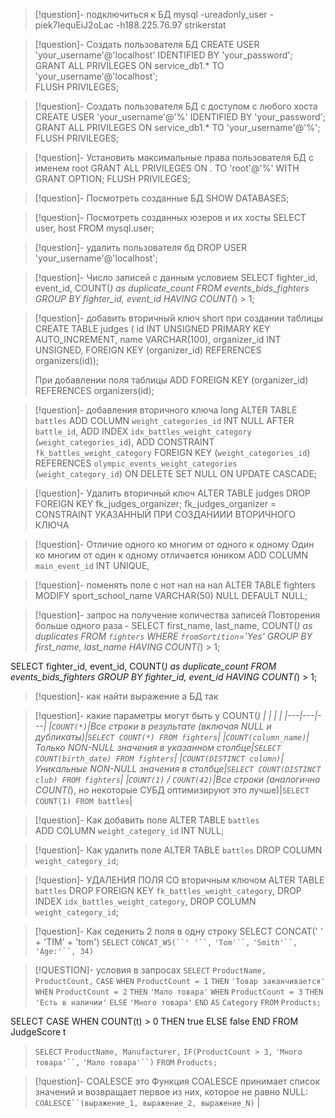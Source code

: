 >[!question]- подключиться к БД
>mysql -ureadonly_user -piek7IequEiJ2oLac -h188.225.76.97 strikerstat

>[!question]- Создать пользователя БД
>CREATE USER 'your_username'@'localhost' IDENTIFIED BY 'your_password';  
GRANT ALL PRIVILEGES ON service_db1.* TO 'your_username'@'localhost';  
FLUSH PRIVILEGES;

>[!question]- Создать пользователя БД с доступом с  любого хоста 
>CREATE USER 'your_username'@'%' IDENTIFIED BY 'your_password';
GRANT ALL PRIVILEGES ON service_db1.* TO 'your_username'@'%';
FLUSH PRIVILEGES;

>[!question]- Установить максимальные права пользователя БД с именем root
>GRANT ALL PRIVILEGES ON *.* TO 'root'@'%' WITH GRANT OPTION; 
>FLUSH PRIVILEGES;

>[!question]- Посмотреть созданные  БД
>SHOW DATABASES;

>[!question]- Посмотреть созданных юзеров и их хосты
>SELECT user, host FROM mysql.user;

>[!question]- удалить пользователя бд
>DROP USER 'your_username'@'localhost'; 

>[!question]- Число записей с данным условием 
>SELECT fighter_id, event_id, COUNT(*) as duplicate_count FROM events_bids_fighters GROUP BY fighter_id, event_id HAVING COUNT(*) > 1;

>[!question]- добавить вторичный ключ short
>при создании таблицы 
>CREATE TABLE judges ( id INT UNSIGNED PRIMARY KEY AUTO_INCREMENT, name VARCHAR(100), organizer_id INT UNSIGNED, FOREIGN KEY (organizer_id) REFERENCES organizers(id));
>
>При добавлении поля таблицы 
>ADD FOREIGN KEY (organizer_id) REFERENCES organizers(id); 

>[!question]- добавления вторичного ключа long
>ALTER TABLE `battles` 
ADD COLUMN `weight_categories_id` INT NULL AFTER `battle_id`,
ADD INDEX `idx_battles_weight_category` (`weight_categories_id`),
ADD CONSTRAINT `fk_battles_weight_category` 
FOREIGN KEY (`weight_categories_id`) 
REFERENCES `olympic_events_weight_categories` (`weight_category_id`)
ON DELETE SET NULL 
ON UPDATE CASCADE;

>[!question]- Удалить вторичный ключ
>ALTER TABLE judges DROP FOREIGN KEY fk_judges_organizer;
>fk_judges_organizer = CONSTRAINT УКАЗАННЫЙ ПРИ СОЗДАНИИИ ВТОРИЧНОГО КЛЮЧА

>[!question]- Отличие одного ко многим от одного к одному
> Один ко многим от один к одному отличается юником ADD COLUMN `main_event_id` INT UNIQUE,

>[!question]- поменять поле с нот нал на нал 
>ALTER TABLE fighters  MODIFY sport_school_name VARCHAR(50) NULL DEFAULT NULL;

>[!question]- запрос на получение количества записей
> Повторения больше одного раза - 
> SELECT first_name, last_name, COUNT(*) as duplicates
FROM `fighters` 
WHERE `fromSortition`='Yes'
GROUP BY first_name, last_name
HAVING COUNT(*) > 1;
>
SELECT fighter_id, event_id, COUNT(*) as duplicate_count FROM events_bids_fighters GROUP BY fighter_id, event_id HAVING COUNT(*) > 1;
   
>[!question]- как найти выражение а БД
>так

>[!question]- какие параметры могут быть у COUNT(*)
>|   |   |   |
|---|---|---|
|`COUNT(*)`|Все строки в результате (включая NULL и дубликаты)|`SELECT COUNT(*) FROM fighters`|
|`COUNT(column_name)`|Только NON-NULL значения в указанном столбце|`SELECT COUNT(birth_date) FROM fighters`|
|`COUNT(DISTINCT column)`|Уникальные NON-NULL значения в столбце|`SELECT COUNT(DISTINCT club) FROM fighters`|
|`COUNT(1)` / `COUNT(42)`|Все строки (аналогично COUNT(*), но некоторые СУБД оптимизируют это лучше)|`SELECT COUNT(1) FROM battles`|

>[!question]- Как добавить поле
>ALTER TABLE `battles`  
ADD COLUMN `weight_category_id` INT NULL;

>[!question]- Как удалить поле 
>ALTER TABLE `battles` DROP COLUMN `weight_category_id`;

>[!question]- УДАЛЕНИЯ ПОЛЯ СО  вторичным ключом 
>ALTER TABLE `battles` 
DROP FOREIGN KEY `fk_battles_weight_category`,
DROP INDEX `idx_battles_weight_category`,
DROP COLUMN `weight_category_id`;

>[!question]- Как седенить 2 поля в одну строку
> SELECT CONCAT(' ' + 'TIM' + 'tom')
> `SELECT` `CONCAT_WS(``' '``,` `'Tom'``,` `'Smith'``,` `'Age:'``, 34)`

>[!QUESTION]- условия в запросах
>`SELECT` `ProductName, ProductCount,`
`CASE`
`WHEN` `ProductCount = 1`
`THEN` `'Товар заканчивается'`
`WHEN` `ProductCount = 2`
`THEN` `'Мало товара'`
`WHEN` `ProductCount = 3`
`THEN` `'Есть в наличии'`
`ELSE` `'Много товара'`
`END` `AS` `Category`
`FROM` `Products;`  
>
SELECT CASE WHEN COUNT(t) > 0 THEN true ELSE false END FROM JudgeScore t 
>
>`SELECT` `ProductName, Manufacturer,`
`IF(ProductCount > 3,` `'Много товара'``,` `'Мало товара'``)`
`FROM` `Products;`

>[!question]-  COALESCE это 
>Функция COALESCE принимает список значений и возвращает первое из них, которое не равно NULL:
> `COALESCE``(выражение_1, выражение_2, выражение_N)` |






